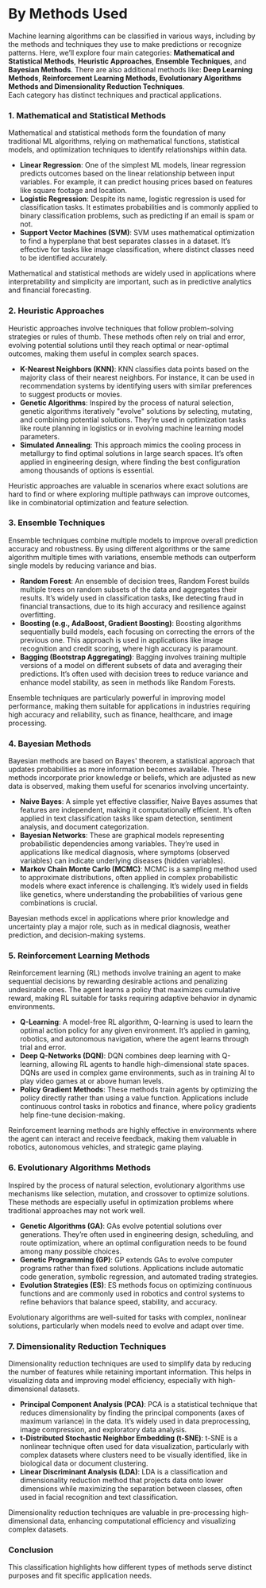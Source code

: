 # By Methods Used

Machine learning algorithms can be classified in various ways, including by the methods and techniques they use to make predictions or recognize patterns. Here, we’ll explore four main categories: **Mathematical and Statistical Methods**, **Heuristic Approaches**, **Ensemble Techniques**, and **Bayesian Methods**. There are also additional methods like: **Deep Learning Methods**, **Reinforcement Learning Methods, Evolutionary Algorithms Methods and Dimensionality Reduction Techniques**.\
Each category has distinct techniques and practical applications.

### **1. Mathematical and Statistical Methods**

Mathematical and statistical methods form the foundation of many traditional ML algorithms, relying on mathematical functions, statistical models, and optimization techniques to identify relationships within data.

* **Linear Regression**: One of the simplest ML models, linear regression predicts outcomes based on the linear relationship between input variables. For example, it can predict housing prices based on features like square footage and location.
* **Logistic Regression**: Despite its name, logistic regression is used for classification tasks. It estimates probabilities and is commonly applied to binary classification problems, such as predicting if an email is spam or not.
* **Support Vector Machines (SVM)**: SVM uses mathematical optimization to find a hyperplane that best separates classes in a dataset. It’s effective for tasks like image classification, where distinct classes need to be identified accurately.

Mathematical and statistical methods are widely used in applications where interpretability and simplicity are important, such as in predictive analytics and financial forecasting.

### **2. Heuristic Approaches**

Heuristic approaches involve techniques that follow problem-solving strategies or rules of thumb. These methods often rely on trial and error, evolving potential solutions until they reach optimal or near-optimal outcomes, making them useful in complex search spaces.

* **K-Nearest Neighbors (KNN)**: KNN classifies data points based on the majority class of their nearest neighbors. For instance, it can be used in recommendation systems by identifying users with similar preferences to suggest products or movies.
* **Genetic Algorithms**: Inspired by the process of natural selection, genetic algorithms iteratively "evolve" solutions by selecting, mutating, and combining potential solutions. They’re used in optimization tasks like route planning in logistics or in evolving machine learning model parameters.
* **Simulated Annealing**: This approach mimics the cooling process in metallurgy to find optimal solutions in large search spaces. It’s often applied in engineering design, where finding the best configuration among thousands of options is essential.

Heuristic approaches are valuable in scenarios where exact solutions are hard to find or where exploring multiple pathways can improve outcomes, like in combinatorial optimization and feature selection.

### **3. Ensemble Techniques**

Ensemble techniques combine multiple models to improve overall prediction accuracy and robustness. By using different algorithms or the same algorithm multiple times with variations, ensemble methods can outperform single models by reducing variance and bias.

* **Random Forest**: An ensemble of decision trees, Random Forest builds multiple trees on random subsets of the data and aggregates their results. It’s widely used in classification tasks, like detecting fraud in financial transactions, due to its high accuracy and resilience against overfitting.
* **Boosting (e.g., AdaBoost, Gradient Boosting)**: Boosting algorithms sequentially build models, each focusing on correcting the errors of the previous one. This approach is used in applications like image recognition and credit scoring, where high accuracy is paramount.
* **Bagging (Bootstrap Aggregating)**: Bagging involves training multiple versions of a model on different subsets of data and averaging their predictions. It’s often used with decision trees to reduce variance and enhance model stability, as seen in methods like Random Forests.

Ensemble techniques are particularly powerful in improving model performance, making them suitable for applications in industries requiring high accuracy and reliability, such as finance, healthcare, and image processing.

### **4. Bayesian Methods**

Bayesian methods are based on Bayes' theorem, a statistical approach that updates probabilities as more information becomes available. These methods incorporate prior knowledge or beliefs, which are adjusted as new data is observed, making them useful for scenarios involving uncertainty.

* **Naive Bayes**: A simple yet effective classifier, Naive Bayes assumes that features are independent, making it computationally efficient. It’s often applied in text classification tasks like spam detection, sentiment analysis, and document categorization.
* **Bayesian Networks**: These are graphical models representing probabilistic dependencies among variables. They’re used in applications like medical diagnosis, where symptoms (observed variables) can indicate underlying diseases (hidden variables).
* **Markov Chain Monte Carlo (MCMC)**: MCMC is a sampling method used to approximate distributions, often applied in complex probabilistic models where exact inference is challenging. It’s widely used in fields like genetics, where understanding the probabilities of various gene combinations is crucial.

Bayesian methods excel in applications where prior knowledge and uncertainty play a major role, such as in medical diagnosis, weather prediction, and decision-making systems.

### 5. **Reinforcement Learning Methods**

Reinforcement learning (RL) methods involve training an agent to make sequential decisions by rewarding desirable actions and penalizing undesirable ones. The agent learns a policy that maximizes cumulative reward, making RL suitable for tasks requiring adaptive behavior in dynamic environments.

* **Q-Learning**: A model-free RL algorithm, Q-learning is used to learn the optimal action policy for any given environment. It’s applied in gaming, robotics, and autonomous navigation, where the agent learns through trial and error.
* **Deep Q-Networks (DQN)**: DQN combines deep learning with Q-learning, allowing RL agents to handle high-dimensional state spaces. DQNs are used in complex game environments, such as in training AI to play video games at or above human levels.
* **Policy Gradient Methods**: These methods train agents by optimizing the policy directly rather than using a value function. Applications include continuous control tasks in robotics and finance, where policy gradients help fine-tune decision-making.

Reinforcement learning methods are highly effective in environments where the agent can interact and receive feedback, making them valuable in robotics, autonomous vehicles, and strategic game playing.

### 6. **Evolutionary Algorithms** Methods

Inspired by the process of natural selection, evolutionary algorithms use mechanisms like selection, mutation, and crossover to optimize solutions. These methods are especially useful in optimization problems where traditional approaches may not work well.

* **Genetic Algorithms (GA)**: GAs evolve potential solutions over generations. They’re often used in engineering design, scheduling, and route optimization, where an optimal configuration needs to be found among many possible choices.
* **Genetic Programming (GP)**: GP extends GAs to evolve computer programs rather than fixed solutions. Applications include automatic code generation, symbolic regression, and automated trading strategies.
* **Evolution Strategies (ES)**: ES methods focus on optimizing continuous functions and are commonly used in robotics and control systems to refine behaviors that balance speed, stability, and accuracy.

Evolutionary algorithms are well-suited for tasks with complex, nonlinear solutions, particularly when models need to evolve and adapt over time.

### 7. **Dimensionality Reduction Techniques**

Dimensionality reduction techniques are used to simplify data by reducing the number of features while retaining important information. This helps in visualizing data and improving model efficiency, especially with high-dimensional datasets.

* **Principal Component Analysis (PCA)**: PCA is a statistical technique that reduces dimensionality by finding the principal components (axes of maximum variance) in the data. It’s widely used in data preprocessing, image compression, and exploratory data analysis.
* **t-Distributed Stochastic Neighbor Embedding (t-SNE)**: t-SNE is a nonlinear technique often used for data visualization, particularly with complex datasets where clusters need to be visually identified, like in biological data or document clustering.
* **Linear Discriminant Analysis (LDA)**: LDA is a classification and dimensionality reduction method that projects data onto lower dimensions while maximizing the separation between classes, often used in facial recognition and text classification.

Dimensionality reduction techniques are valuable in pre-processing high-dimensional data, enhancing computational efficiency and visualizing complex datasets.

### Conclusion

This classification highlights how different types of methods serve distinct purposes and fit specific application needs.&#x20;
